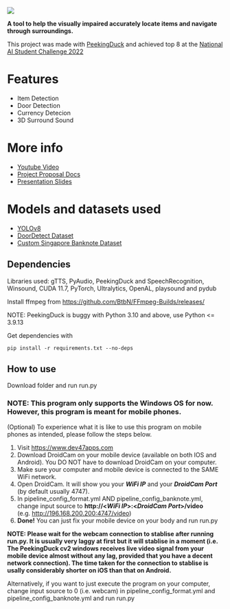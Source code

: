 <img src="https://lh4.googleusercontent.com/V-6OoK7yo2J-VMXkTOWCntp8h_y8MXOdIhbgHS__bb21mAu7RO7ikYJLFB6eQU0j79M=w2400" data-canonical-src="https://lh4.googleusercontent.com/V-6OoK7yo2J-VMXkTOWCntp8h_y8MXOdIhbgHS__bb21mAu7RO7ikYJLFB6eQU0j79M=w2400"/>

**A tool to help the visually impaired accurately locate items and navigate through surroundings.**

This project was made with [PeekingDuck](https://github.com/aisingapore/PeekingDuck) and achieved top 8 at the [National AI Student Challenge 2022](https://learn.aisingapore.org/national-ai-student-challenge-2022/)

# Features
 - Item Detection
 - Door Detection
 - Currency Detecion
 - 3D Surround Sound
 
# More info
 - [Youtube Video](https://youtu.be/dM9HiL169Ts)
 - [Project Proposal Docs](https://drive.google.com/file/d/1EVDFVZjpRslW4Aq669ZsxmdjW251BT0F/view?usp=sharing)
 - [Presentation Slides](https://docs.google.com/presentation/d/1ZWp2fdp2VQHpYRI-V2839Wg3ltqyxYBvUTPefOD4YRE/edit?usp=sharing)

# Models and datasets used
  - [YOLOv8](https://github.com/ultralytics/ultralytics)
  - [DoorDetect Dataset](https://github.com/MiguelARD/DoorDetect-Dataset)
  - [Custom Singapore Banknote Dataset](https://drive.google.com/drive/folders/1F1Q3tUeF_t_-uHIarzwvGONlVpT1rWOg?usp=sharing)

## Dependencies
Libraries used: gTTS, PyAudio, PeekingDuck and SpeechRecognition, Winsound, CUDA 11.7, PyTorch, Ultralytics, OpenAL, playsound and pydub

Install ffmpeg from https://github.com/BtbN/FFmpeg-Builds/releases/

NOTE: PeekingDuck is buggy with Python 3.10 and above, use Python <= 3.9.13

Get dependencies with
```
pip install -r requirements.txt --no-deps
```


## How to use
Download folder and run run.py

### NOTE: This program only supports the Windows OS for now. However, this program is meant for mobile phones. 

(Optional) To experience what it is like to use this program on mobile phones as intended, please follow the steps below.
1. Visit https://www.dev47apps.com
2. Download DroidCam on your mobile device (available on both IOS and Android). You DO NOT have to download DroidCam on your computer.
3. Make sure your computer and mobile device is connected to the SAME WiFi network.
4. Open DroidCam. It will show you your ***WiFi IP*** and your ***DroidCam Port*** (by default usually 4747).
5. In pipeline_config_format.yml AND pipeline_config_banknote.yml, change input source to **http://<***WiFi IP***>:<***DroidCam Port***>/video**  
(e.g. http://196.168.200.200:4747/video)
6. **Done!** You can just fix your mobile device on your body and run run.py

**NOTE: Please wait for the webcam connection to stablise after running run.py. It is usually very laggy at first but it will stablise in a moment (i.e. The PeekingDuck cv2 windows receives live video signal from your mobile device almost without any lag, provided that you have a decent network connection). The time taken for the connection to stablise is usally considerably shorter on iOS than that on Android.**

Alternatively, if you want to just execute the program on your computer, change input source to 0 (i.e. webcam) in pipeline_config_format.yml and pipeline_config_banknote.yml and run run.py
